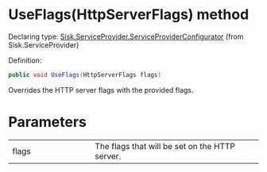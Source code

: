 <!--

Copyrights 2023 Sisk Framework - CypherPotato
Published under MIT license

!!! DO NOT EDIT THIS FILE !!!
This file was generated by a tool in the Sisk package. To edit the information in this documentation,
edit the XML documentation present in the Sisk source code.

-->


# UseFlags(HttpServerFlags) method

Declaring type: [Sisk.ServiceProvider.ServiceProviderConfigurator](/spec/Sisk.ServiceProvider.ServiceProviderConfigurator.md) (from Sisk.ServiceProvider)


Definition:

```cs
public void UseFlags(HttpServerFlags flags)
```

Overrides the HTTP server flags with the provided flags.


# Parameters

<table>
    <tbody>
<tr>
    <td width="33%">flags</td>
    <td>The flags that will be set on the HTTP server.</td>
</tr>
    </tbody>
</table>
